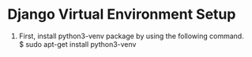 # Django Virtual Environment Setup
1. First, install python3-venv package by using the following command.<br>
$ sudo apt-get install python3-venv  
